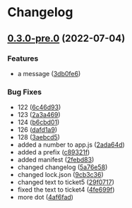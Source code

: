 # Changelog

## [0.3.0-pre.0](https://github.com/elaheabs/my-github-actions-2/compare/v0.2.7-pre.0...v0.3.0-pre.0) (2022-07-04)


### Features

* a message ([3db0fe6](https://github.com/elaheabs/my-github-actions-2/commit/3db0fe65c9eb5e59e0ce8bcac99b6b80e4abcf45))


### Bug Fixes

* 122 ([6c46d93](https://github.com/elaheabs/my-github-actions-2/commit/6c46d9383b693362a065e9b43eddef33b76c1ddd))
* 123 ([2a3a469](https://github.com/elaheabs/my-github-actions-2/commit/2a3a4693ed2c349ecc65e82d84e4f860bf843529))
* 124 ([b6cbd01](https://github.com/elaheabs/my-github-actions-2/commit/b6cbd01989e1a3d09fdc06eabbe436fe81745cc9))
* 126 ([dafd1a9](https://github.com/elaheabs/my-github-actions-2/commit/dafd1a972f40037e25df245e73532c92bc708471))
* 128 ([3aebcd5](https://github.com/elaheabs/my-github-actions-2/commit/3aebcd56fda9dfaa7c91479dbffa0b28fa7a7f78))
* added a number to app.js ([2ada64d](https://github.com/elaheabs/my-github-actions-2/commit/2ada64d18e323629ab8bdc0a0bce89c2f4170853))
* added a prefix ([c89321f](https://github.com/elaheabs/my-github-actions-2/commit/c89321f2027c0190c46a132dbb40f71f0032cdc6))
* added manifest ([2febd83](https://github.com/elaheabs/my-github-actions-2/commit/2febd833c6ae0526dc5076d7f993a473baa20359))
* changed changelog ([5a76e58](https://github.com/elaheabs/my-github-actions-2/commit/5a76e58bc30ad2c079597a44b6f4e2f0f9bcf968))
* changed lock.json ([9cb3c36](https://github.com/elaheabs/my-github-actions-2/commit/9cb3c36b9d11ec21ae5e13d92a31769bc3e4f2a1))
* changed text to ticket5 ([29f0717](https://github.com/elaheabs/my-github-actions-2/commit/29f0717a02a3327231e773a07e82ffa527693f5b))
* fixed the text to ticket4 ([4fe699f](https://github.com/elaheabs/my-github-actions-2/commit/4fe699f415e04b4d2788cbab788054afb4aadb46))
* more dot ([4af6fad](https://github.com/elaheabs/my-github-actions-2/commit/4af6fad21e75eafb4f8f87f50c2fac5f74e51bd6))
